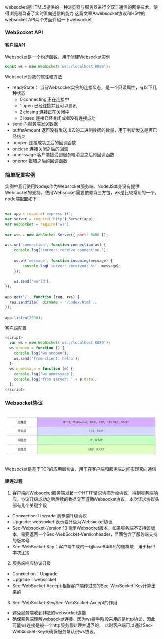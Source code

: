 
websocket是HTML5提供的一种浏览器与服务器进行全双工通信的网络技术，使得浏览器具备了实时双向通信的能力
这篇文章从websocket协议和H5中的websocket API两个方面介绍一下websocket

### WebSocket API

#### 客户端API

Websocket是一个构造函数，用于创建Websocket实例

```javascript
const ws = new WebSocket('ws://localhost:8080');
```

Websocket对象的属性和方法

- readyState： 当前Websocket实例的连接状态，是一个只读属性，有以下几种状态
  - 0 connecting 正在连接中
  - 1 open  已经连接并且可以通讯
  - 2 closing 连接正在关闭中
  - 3 losed  连接已经关闭或者没有连接成功
- send  向服务端发送数据
- bufferAmount 返回没有发送出去的二进制数据的数量，用于判断发送是否已经结束
- onopen 连接成功之后的回调函数
- onclose 连接关闭之后的回调
- onmessage 客户端接受到服务端消息之后的回调函数
- onerror 报错之后的回调函数


### 简单配置实例

实例中我们使用Nodejs作为Websocket服务端，NodeJS本身没有提供Websocket的支持，使用Websocket需要依赖第三方包，ws是比较常用的一个。node端配置如下：

```JavaScript

var app = require('express')();
var server = require('http').Server(app);
var WebSocket = require('ws');
 
var wss = new WebSocket.Server({ port: 8080 });
 
wss.on('connection', function connection(ws) {
    console.log('server: receive connection.');
     
    ws.on('message', function incoming(message) {
        console.log('server: received: %s', message);
    });
 
    ws.send('world');
});
 
app.get('/', function (req, res) {
  res.sendfile(__dirname + '/index.html');
});
 
app.listen(3000);

```

客户端配置

```JavaScript
<script>
  var ws = new WebSocket('ws://localhost:8080');
  ws.onopen = function () {
    console.log('ws onopen');
    ws.send('from client: hello');
  };
  ws.onmessage = function (e) {
    console.log('ws onmessage');
    console.log('from server: ' + e.data);
  };
</script>
```

### Websocket协议

![Websocket](./../images/722072-20190530002410619-850762459.png)

Websocket是基于TCP的应用层协议，用于在客户端和服务端之间实现双向通信

#### 建连过程

1. 客户端向Websocket服务端发起一个HTTP请求协商升级协议，得到服务端响应，协议升级成功之后后续的数据交互遵循Websocket协议，本次请求协议头部有几个关键字段

- Connection: Upgrade 表示要升级协议
- Upgrade: websocket 表示要升级为Websocket协议
- Sec-Websocket-Version:13 表示Websocket版本，如果服务端不支持该版本，需要返回一个Sec-WebSocket-Versionheader，里面包含了服务端支持的版本号
- Sec-WebSocket-Key：客户端生成的一组base64编码的随机数，用于标识本次连接

2. 服务端响应协议升级
- Connection：Upgrade
- Upgrade：websocket
- Sec-WebSocket-Accept:根据客户端传过来的Sec-WebSocket-Key计算出来的

3. Sec-WebSocket-Key/Sec-WebSocket-Accept的作用

- 避免服务端收到非法的websocket连接
- 确保服务端理解websocket连接。因为ws握手阶段采用的是http协议，因此可能ws连接是被一个http服务器处理并返回的，
此时客户端可以通过Sec-WebSocket-Key来确保服务端认识ws协议。

